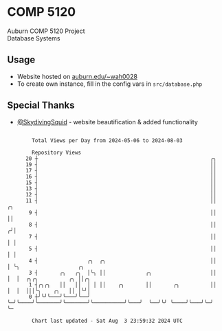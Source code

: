 # COMP 5120
Auburn COMP 5120 Project  
Database Systems

## Usage
- Website hosted on [auburn.edu/~wah0028](https://webhome.auburn.edu/~wah0028/)
- To create own instance, fill in the config vars in `src/database.php`

## Special Thanks
- [@SkydivingSquid](https://github.com/SkydivingSquid) - website beautification & added functionality

```

        Total Views per Day from 2024-05-06 to 2024-08-03

        Repository Views
      20 ┼                                                        ╭╮
      19 ┤                                                        ││
      17 ┤                                                        ││
      16 ┤                                                        ││
      15 ┤                                                        ││
      13 ┤                                                        ││
      12 ┤                                                        ││
      11 ┤                                                        ││    ╭╮
       9 ┤                                                        ││    ││
       8 ┤                                                        ││   ╭╯│
       7 ┤                                                        ││   │ │
       5 ┤                                                        ││   │ │
       4 ┤                ╭╮  ╭╮                                  ││   │ ╰╮                   ╭╮
       3 ┤       ╭╮   ╭╮  │╰╮ ││             ╭╮                   ││   │  │  ╭╮╭╮          ╭╮ ││╭╮
       1 ┤╭╮╭╮   ││   ││  │ │ ││    ╭╮       ││       ╭╮          ││   │  │  │││╰╮    ╭╮   ││ │╰╯│
       0 ┼╯╰╯╰───╯╰───╯╰──╯ ╰─╯╰────╯╰───────╯╰───────╯╰──────────╯╰───╯  ╰──╯╰╯ ╰────╯╰───╯╰─╯  ╰─

        Chart last updated - Sat Aug  3 23:59:32 2024 UTC
        
```
